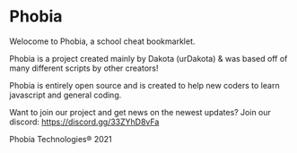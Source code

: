 # Phobia

Welocome to Phobia, a school cheat bookmarklet.

Phobia is a project created mainly by Dakota (urDakota) & was based off of many different scripts by other creators!

Phobia is entirely open source and is created to help new coders to learn javascript and general coding.

Want to join our project and get news on the newest updates? Join our discord: https://discord.gg/33ZYhD8vFa



Phobia Technologies® 2021
